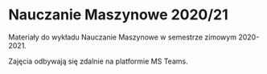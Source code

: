 # Nauczanie Maszynowe 2020/21

Materiały do wykładu Nauczanie Maszynowe w semestrze zimowym 2020-2021.

Zajęcia odbywają się zdalnie na platformie MS Teams.
